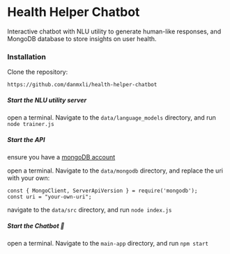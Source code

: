 # Health Helper Chatbot

Interactive chatbot with NLU utility to generate human-like responses, and MongoDB database to store insights on user health.

### Installation

Clone the repository:

```
https://github.com/danmxli/health-helper-chatbot
```

##### Start the NLU utility server

open a terminal. Navigate to the `data/language_models` directory, and run `node trainer.js`

##### Start the API

ensure you have a [mongoDB account](https://www.mongodb.com/)

open a terminal. Navigate to the `data/mongodb` directory, and replace the uri with your own:

```
const { MongoClient, ServerApiVersion } = require('mongodb');
const uri = "your-own-uri";
```

navigate to the `data/src` directory, and run `node index.js`

##### Start the Chatbot 🤖

open a terminal. Navigate to the `main-app` directory, and run `npm start`
